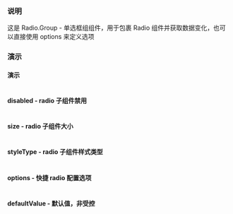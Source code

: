 ### 说明

这是 Radio.Group - 单选框组组件，用于包裹 Radio 组件并获取数据变化，也可以直接使用 options 来定义选项

### 演示

#### 演示

```js {"codepath": "group.jsx"}
```

#### disabled - radio 子组件禁用

```js {"codepath": "group-disabled.jsx"}
```

#### size - radio 子组件大小

```js {"codepath": "group-size.jsx"}
```

#### styleType - radio 子组件样式类型

```js {"codepath": "group-styleType.jsx"}
```

#### options - 快捷 radio 配置选项

```js {"codepath": "group-options.jsx"}
```

#### defaultValue - 默认值，非受控

```js {"codepath": "group-uncontrolled.jsx"}
```

